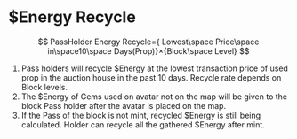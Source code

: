 # $Energy Recycle

$$
PassHolder Energy Recycle={
Lowest\space Price\space in\space10\space Days(Prop)}×{Block\space Level}
$$

1. Pass holders will recycle $Energy at the lowest transaction price of used prop in the auction house in the past 10 days. Recycle rate depends on Block levels.
2. The $Energy of Gems used on avatar not on the map will be given to the block Pass holder after the avatar is placed on the map.
3. If the Pass of the block is not mint, recycled $Energy is still being calculated. Holder can recycle all the gathered $Energy after mint.

